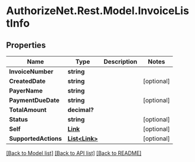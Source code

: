 # AuthorizeNet.Rest.Model.InvoiceListInfo
## Properties

Name | Type | Description | Notes
------------ | ------------- | ------------- | -------------
**InvoiceNumber** | **string** |  | 
**CreatedDate** | **string** |  | [optional] 
**PayerName** | **string** |  | 
**PaymentDueDate** | **string** |  | [optional] 
**TotalAmount** | **decimal?** |  | 
**Status** | **string** |  | [optional] 
**Self** | [**Link**](Link.md) |  | [optional] 
**SupportedActions** | [**List&lt;Link&gt;**](Link.md) |  | [optional] 

[[Back to Model list]](../README.md#documentation-for-models) [[Back to API list]](../README.md#documentation-for-api-endpoints) [[Back to README]](../README.md)

